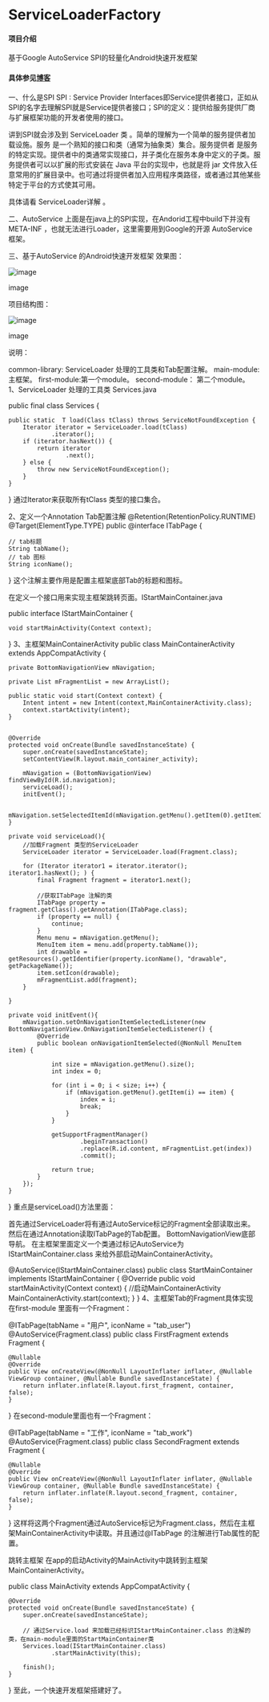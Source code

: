 # ServiceLoaderFactory

#### 项目介绍
基于Google AutoService SPI的轻量化Android快速开发框架

#### 具体参见[博客](https://www.jianshu.com/p/7c6ba4fd6f09)

一、什么是SPI
SPI : Service Provider Interfaces即Service提供者接口，正如从SPI的名字去理解SPI就是Service提供者接口；SPI的定义：提供给服务提供厂商与扩展框架功能的开发者使用的接口。

讲到SPI就会涉及到 ServiceLoader 类 。简单的理解为一个简单的服务提供者加载设施。服务 是一个熟知的接口和类（通常为抽象类）集合。服务提供者 是服务的特定实现。提供者中的类通常实现接口，并子类化在服务本身中定义的子类。服务提供者可以以扩展的形式安装在 Java 平台的实现中，也就是将 jar 文件放入任意常用的扩展目录中。也可通过将提供者加入应用程序类路径，或者通过其他某些特定于平台的方式使其可用。

具体请看 ServiceLoader详解 。

二、AutoService
上面是在java上的SPI实现，在Andorid工程中build下并没有META-INF ，也就无法进行Loader，这里需要用到Google的开源 AutoService 框架。

三、基于AutoService 的Android快速开发框架
效果图：

![image](https://github.com/Nergal1/ServiceLoaderFactory/blob/master/3de814524cc3755866334ddf0f6c100f.png)

image

项目结构图：

![image](https://github.com/Nergal1/ServiceLoaderFactory/blob/master/6f07ae406fd8895e7856778e7b78542e.png)

image

说明：

common-library: ServiceLoader 处理的工具类和Tab配置注解。
main-module: 主框架。
first-module:第一个module。
second-module： 第二个module。
1、ServiceLoader 处理的工具类
Services.java

public final class Services {

    public static  T load(Class tClass) throws ServiceNotFoundException {
        Iterator iterator = ServiceLoader.load(tClass)
                .iterator();
        if (iterator.hasNext()) {
            return iterator
                    .next();
        } else {
            throw new ServiceNotFoundException();
        }
    }
}
通过Iterator来获取所有tClass 类型的接口集合。

2、定义一个Annotation Tab配置注解
@Retention(RetentionPolicy.RUNTIME)
@Target(ElementType.TYPE)
public @interface ITabPage {

    // tab标题
    String tabName();
    // tab 图标
    String iconName();
}
这个注解主要作用是配置主框架底部Tab的标题和图标。

在定义一个接口用来实现主框架跳转页面。IStartMainContainer.java

public interface IStartMainContainer {

    void startMainActivity(Context context);
}
3、主框架MainContainerActivity
public class MainContainerActivity extends AppCompatActivity {

    private BottomNavigationView mNavigation;

    private List mFragmentList = new ArrayList();

    public static void start(Context context) {
        Intent intent = new Intent(context,MainContainerActivity.class);
        context.startActivity(intent);
    }


    @Override
    protected void onCreate(Bundle savedInstanceState) {
        super.onCreate(savedInstanceState);
        setContentView(R.layout.main_container_activity);

        mNavigation = (BottomNavigationView) findViewById(R.id.navigation);
        serviceLoad();
        initEvent();

        mNavigation.setSelectedItemId(mNavigation.getMenu().getItem(0).getItemId());
    }

    private void serviceLoad(){
        //加载Fragment 类型的ServiceLoader
        ServiceLoader iterator = ServiceLoader.load(Fragment.class);

        for (Iterator iterator1 = iterator.iterator(); iterator1.hasNext(); ) {
            final Fragment fragment = iterator1.next();

            //获取ITabPage 注解的类
            ITabPage property = fragment.getClass().getAnnotation(ITabPage.class);
            if (property == null) {
                continue;
            }
            Menu menu = mNavigation.getMenu();
            MenuItem item = menu.add(property.tabName());
            int drawable = getResources().getIdentifier(property.iconName(), "drawable", getPackageName());
            item.setIcon(drawable);
            mFragmentList.add(fragment);
        }

    }

    private void initEvent(){
        mNavigation.setOnNavigationItemSelectedListener(new BottomNavigationView.OnNavigationItemSelectedListener() {
            @Override
            public boolean onNavigationItemSelected(@NonNull MenuItem item) {

                int size = mNavigation.getMenu().size();
                int index = 0;

                for (int i = 0; i < size; i++) {
                    if (mNavigation.getMenu().getItem(i) == item) {
                        index = i;
                        break;
                    }
                }

                getSupportFragmentManager()
                        .beginTransaction()
                        .replace(R.id.content, mFragmentList.get(index))
                        .commit();

                return true;
            }
        });
    }

}
重点是serviceLoad()方法里面：

首先通过ServiceLoader将有通过AutoService标记的Fragment全部读取出来。
然后在通过Annotation读取ITabPage的Tab配置。
BottomNavigationView底部导航。
在主框架里面定义一个类通过标记AutoService为 IStartMainContainer.class 来给外部启动MainContainerActivity。

@AutoService(IStartMainContainer.class)
public class StartMainContainer implements IStartMainContainer {
    @Override
    public void startMainActivity(Context context) {
        //启动MainContainerActivity
        MainContainerActivity.start(context);
    }
}
4、主框架Tab的Fragment具体实现
在first-module 里面有一个Fragment：

@ITabPage(tabName = "用户", iconName = "tab_user")
@AutoService(Fragment.class)
public class FirstFragment extends Fragment {

    @Nullable
    @Override
    public View onCreateView(@NonNull LayoutInflater inflater, @Nullable ViewGroup container, @Nullable Bundle savedInstanceState) {
        return inflater.inflate(R.layout.first_fragment, container, false);
    }

}
在second-module里面也有一个Fragment：

@ITabPage(tabName = "工作", iconName = "tab_work")
@AutoService(Fragment.class)
public class SecondFragment extends Fragment {

    @Nullable
    @Override
    public View onCreateView(@NonNull LayoutInflater inflater, @Nullable ViewGroup container, @Nullable Bundle savedInstanceState) {
        return inflater.inflate(R.layout.second_fragment, container, false);
    }

}
这样将这两个Fragment通过AutoService标记为Fragment.class，然后在主框架MainContainerActivity中读取。并且通过@ITabPage 的注解进行Tab属性的配置。

跳转主框架
在app的启动Activity的MainActivity中跳转到主框架MainContainerActivity。

public class MainActivity extends AppCompatActivity {

    @Override
    protected void onCreate(Bundle savedInstanceState) {
        super.onCreate(savedInstanceState);

        // 通过Service.load 来加载已经标识IStartMainContainer.class 的注解的类，在main-module里面的StartMainContainer类
        Services.load(IStartMainContainer.class)
                .startMainActivity(this);

        finish();
    }
}
至此，一个快速开发框架搭建好了。
